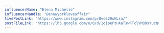 ```yaml
---
influencerName: "Elena Michelle"
influencerHandle: "@anewyorkloveaffair"
livePostLink: "https://www.instagram.com/p/Bvc629oHLsa/"
postFileLink: "https://lh3.google.com/u/0/d/1djpePtHAaTswFTclVMQ0sYucQviABwMb"
---
```


